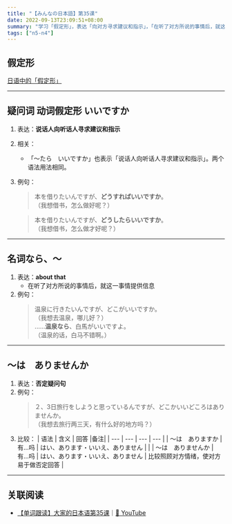 ```yaml
---
title: "【みんなの日本語】第35课"
date: 2022-09-13T23:09:51+08:00
summary: "学习「假定形」，表达「向对方寻求建议和指示」，「在听了对方所说的事情后，就这一事情提供信息」和「否定疑问句」"
tags: ["n5-n4"]
---
```


## 假定形
[日语中的「假定形」](/transform/if)

---
## 疑问词 动词假定形 いいですか
1. 表达：**说话人向听话人寻求建议和指示**
2. 相关：
    - 「〜たら　いいですか」也表示「说话人向听话人寻求建议和指示」。两个语法用法相同。
3. 例句：
    > 本を借りたいんですが、**どうすればいいですか**。  
     （我想借书，怎么做好呢？）

    > 本を借りたいんですが、**どうしたらいいですか**。  
     （我想借书，怎么做才好呢？）

---
## 名词なら、〜
1. 表达：**about that**
    - 在听了对方所说的事情后，就这一事情提供信息
2. 例句：
    > 温泉に行きたいんですが、どこがいいですか。  
     （我想去温泉，哪儿好？）  
      ......**温泉なら**、白馬がいいですよ。  
     （温泉的话，白马不错啊。）

---
## 〜は　ありませんか
1. 表达：**否定疑问句**
2. 例句：
    > ２、3日旅行をしようと思っているんですが、どこかいいどころはありませんか。  
     （我想去旅行两三天，有什么好的地方吗？）
3. 比较：
    | 语法 | 含义 | 回答 |备注|
    | --- | --- | --- | --- |
    | 〜は　ありますか | 有...吗 | はい、あります・いいえ、ありません | |
    | 〜は　ありませんか | 有...吗 | はい、あります・いいえ、ありません | 比较照顾对方情绪，使对方易于做否定回答 |

---
## 关联阅读
- [【单词跟读】大家的日本语第35课](https://www.bilibili.com/video/BV1G34y1e7RA?p=35)｜[🔗 YouTube](https://youtu.be/VF9PE-HonNA)